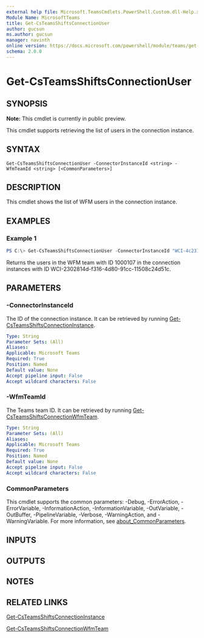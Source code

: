 ```yaml
---
external help file: Microsoft.TeamsCmdlets.PowerShell.Custom.dll-Help.xml
Module Name: MicrosoftTeams
title: Get-CsTeamsShiftsConnectionUser
author: gucsun
ms.author: gucsun
manager: navinth
online version: https://docs.microsoft.com/powershell/module/teams/get-csteamsshiftsconnectionuser
schema: 2.0.0
---
```


# Get-CsTeamsShiftsConnectionUser

## SYNOPSIS

**Note:** This cmdlet is currently in public preview.

This cmdlet supports retrieving the list of users in the connection instance.

## SYNTAX

```
Get-CsTeamsShiftsConnectionUser -ConnectorInstanceId <string> -WfmTeamId <string> [<CommonParameters>]
```

## DESCRIPTION

This cmdlet shows the list of WFM users in the connection instance.

## EXAMPLES

### Example 1
```powershell
PS C:\> Get-CsTeamsShiftsConnectionUser -ConnectorInstanceId "WCI-4c231dd2-4451-45bd-8eea-bd68b40bab8b" -WfmTeamId "1000107"
```

Returns the users in the WFM team with ID 1000107 in the connection instances with ID WCI-2302814d-f316-4d80-91cc-11508c24d51c.

## PARAMETERS

### -ConnectorInstanceId

The ID of the connection instance. It can be retrieved by running [Get-CsTeamsShiftsConnectionInstance](Get-CsTeamsShiftsConnectionInstance.md).

```yaml
Type: String
Parameter Sets: (All)
Aliases:
Applicable: Microsoft Teams
Required: True
Position: Named
Default value: None
Accept pipeline input: False
Accept wildcard characters: False
```

### -WfmTeamId

The Teams team ID. It can be retrieved by running [Get-CsTeamsShiftsConnectionWfmTeam](Get-CsTeamsShiftsConnectionWfmTeam.md).

```yaml
Type: String
Parameter Sets: (All)
Aliases:
Applicable: Microsoft Teams
Required: True
Position: Named
Default value: None
Accept pipeline input: False
Accept wildcard characters: False
```

### CommonParameters
This cmdlet supports the common parameters: -Debug, -ErrorAction, -ErrorVariable, -InformationAction, -InformationVariable, -OutVariable, -OutBuffer, -PipelineVariable, -Verbose, -WarningAction, and -WarningVariable. For more information, see [about_CommonParameters](https://go.microsoft.com/fwlink/?LinkID=113216).

## INPUTS

## OUTPUTS

## NOTES

## RELATED LINKS

[Get-CsTeamsShiftsConnectionInstance](Get-CsTeamsShiftsConnectionInstance.md)

[Get-CsTeamsShiftsConnectionWfmTeam](Get-CsTeamsShiftsConnectionWfmTeam.md)
